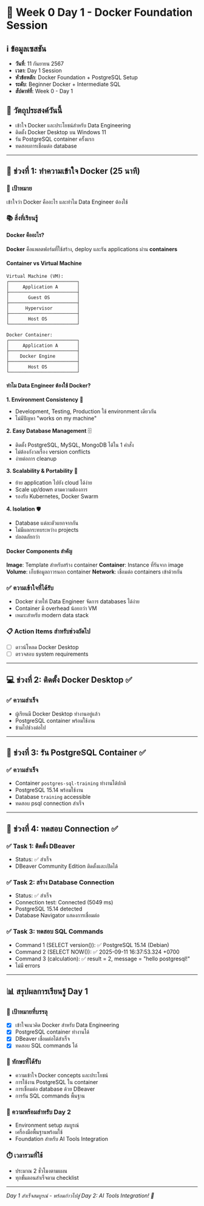 # 💬 Week 0 Day 1 - Docker Foundation Session

## ℹ️ ข้อมูลเซสชัน
- **วันที่**: 11 กันยายน 2567
- **เวลา**: Day 1 Session
- **หัวข้อหลัก**: Docker Foundation + PostgreSQL Setup
- **ระดับ**: Beginner Docker + Intermediate SQL
- **สัปดาห์ที่**: Week 0 - Day 1

## 🎯 วัตถุประสงค์วันนี้
- เข้าใจ Docker และประโยชน์สำหรับ Data Engineering
- ติดตั้ง Docker Desktop บน Windows 11
- รัน PostgreSQL container ครั้งแรก
- ทดสอบการเชื่อมต่อ database

---

## 🔧 ช่วงที่ 1: ทำความเข้าใจ Docker (25 นาที)

### 🎯 เป้าหมาย
เข้าใจว่า Docker คืออะไร และทำไม Data Engineer ต้องใช้

### 📚 สิ่งที่เรียนรู้

#### Docker คืออะไร?
**Docker** คือแพลตฟอร์มที่ใช้สร้าง, deploy และรัน applications ผ่าน **containers**

#### Container vs Virtual Machine
```
Virtual Machine (VM):
┌─────────────────────────┐
│     Application A       │
├─────────────────────────┤
│       Guest OS          │
├─────────────────────────┤
│      Hypervisor         │
├─────────────────────────┤
│       Host OS           │
└─────────────────────────┘

Docker Container:
┌─────────────────────────┐
│     Application A       │
├─────────────────────────┤
│    Docker Engine        │
├─────────────────────────┤
│       Host OS           │
└─────────────────────────┘
```

#### ทำไม Data Engineer ต้องใช้ Docker?

**1. Environment Consistency** 🎯
- Development, Testing, Production ใช้ environment เดียวกัน
- ไม่มีปัญหา "works on my machine"

**2. Easy Database Management** 🗄️
- ติดตั้ง PostgreSQL, MySQL, MongoDB ได้ใน 1 คำสั่ง
- ไม่ต้องกังวลเรื่อง version conflicts
- ง่ายต่อการ cleanup

**3. Scalability & Portability** 🚀
- ย้าย application ไปยัง cloud ได้ง่าย
- Scale up/down ตามความต้องการ
- รองรับ Kubernetes, Docker Swarm

**4. Isolation** 🛡️
- Database แต่ละตัวแยกจากกัน
- ไม่มีผลกระทบระหว่าง projects
- ปลอดภัยกว่า

#### Docker Components สำคัญ

**Image**: Template สำหรับสร้าง container
**Container**: Instance ที่รันจาก image  
**Volume**: เก็บข้อมูลถาวรนอก container
**Network**: เชื่อมต่อ containers เข้าด้วยกัน

### ✅ ความเข้าใจที่ได้รับ
- Docker ช่วยให้ Data Engineer จัดการ databases ได้ง่าย
- Container มี overhead น้อยกว่า VM
- เหมาะสำหรับ modern data stack

### 📋 Action Items สำหรับช่วงถัดไป
- [ ] ดาวน์โหลด Docker Desktop
- [ ] ตรวจสอบ system requirements

---

## 💻 ช่วงที่ 2: ติดตั้ง Docker Desktop ✅

### ✅ ความสำเร็จ
- ผู้เรียนมี Docker Desktop ทำงานอยู่แล้ว
- PostgreSQL container พร้อมใช้งาน
- ข้ามไปช่วงต่อไป

---

## 🐘 ช่วงที่ 3: รัน PostgreSQL Container ✅

### ✅ ความสำเร็จ
- Container `postgres-sql-training` ทำงานได้ปกติ
- PostgreSQL 15.14 พร้อมใช้งาน
- Database `training` accessible
- ทดสอบ psql connection สำเร็จ

---

## 🔗 ช่วงที่ 4: ทดสอบ Connection ✅

### ✅ Task 1: ติดตั้ง DBeaver
- Status: ✅ สำเร็จ
- DBeaver Community Edition ติดตั้งและเปิดได้

### ✅ Task 2: สร้าง Database Connection
- Status: ✅ สำเร็จ
- Connection test: Connected (5049 ms)
- PostgreSQL 15.14 detected
- Database Navigator แสดงการเชื่อมต่อ

### ✅ Task 3: ทดสอบ SQL Commands
- Command 1 (SELECT version()): ✅ PostgreSQL 15.14 (Debian)
- Command 2 (SELECT NOW()): ✅ 2025-09-11 16:37:53.324 +0700  
- Command 3 (calculation): ✅ result = 2, message = "hello postgresql!"
- ไม่มี errors

---

## 📊 สรุปผลการเรียนรู้ Day 1

### 🎯 เป้าหมายที่บรรลุ
- [x] เข้าใจแนวคิด Docker สำหรับ Data Engineering
- [x] PostgreSQL container ทำงานได้
- [x] DBeaver เชื่อมต่อได้สำเร็จ
- [x] ทดสอบ SQL commands ได้

### 💪 ทักษะที่ได้รับ
- ความเข้าใจ Docker concepts และประโยชน์
- การใช้งาน PostgreSQL ใน container
- การเชื่อมต่อ database ด้วย DBeaver
- การรัน SQL commands พื้นฐาน

### 🚀 ความพร้อมสำหรับ Day 2
- Environment setup สมบูรณ์
- เครื่องมือพื้นฐานพร้อมใช้
- Foundation สำหรับ AI Tools Integration

### ⏱️ เวลารวมที่ใช้
- ประมาณ 2 ชั่วโมงตามแผน
- ทุกขั้นตอนสำเร็จตาม checklist

---

*Day 1 สำเร็จสมบูรณ์ - พร้อมก้าวไปสู่ Day 2: AI Tools Integration! 🎉*